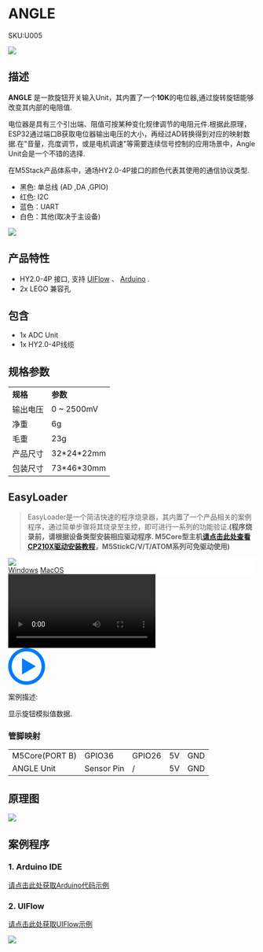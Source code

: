 # ANGLE

<el-tag effect="plain">SKU:U005</el-tag>

<div class="product_pic"><img src="assets/img/product_pics/unit/angle/unit_angle_01.webp"></div>

## 描述

**ANGLE** 是一款旋钮开关输入Unit，其内置了一个**10K**的电位器,通过旋转旋钮能够改变其内部的电阻值.

电位器是具有三个引出端、阻值可按某种变化规律调节的电阻元件.根据此原理，ESP32通过端口B获取电位器输出电压的大小，再经过AD转换得到对应的映射数据.在"音量，亮度调节，或是电机调速"等需要连续信号控制的应用场景中，Angle Unit会是一个不错的选择.

在M5Stack产品体系中，通场HY2.0-4P接口的颜色代表其使用的通信协议类型.
- 黑色: 单总线 (AD ,DA ,GPIO)
- 红色: I2C
- 蓝色：UART
- 白色：其他(取决于主设备)

<img src="assets/img/product_pics/unit/angle/unit_angle_03.webp">

## 产品特性

- HY2.0-4P 接口, 支持 [UIFlow](http://flow.m5stack.com) 、 [Arduino](http://www.arduino.cc) .
- 2x LEGO 兼容孔

## 包含

- 1x ADC Unit
- 1x HY2.0-4P线缆

## 规格参数

<table>
   <tr style="font-weight:bold">
      <td>规格</td>
      <td>参数</td>
   </tr>
   <tr>
      <td>输出电压</td>
      <td>0 ~ 2500mV</td>
   </tr>
   <tr>
      <td>净重</td>
      <td>6g</td>
   </tr>
      <tr>
      <td>毛重</td>
      <td>23g</td>
   </tr>
   <tr>
      <td>产品尺寸</td>
      <td>32*24*22mm</td>
   </tr>
   <tr>
      <td>包装尺寸</td>
      <td>73*46*30mm</td>
   </tr>
</table>


## EasyLoader

>EasyLoader是一个简洁快速的程序烧录器，其内置了一个产品相关的案例程序，通过简单步骤将其烧录至主控，即可进行一系列的功能验证.**(程序烧录前，请根据设备类型安装相应驱动程序. M5Core型主机[请点击此处查看CP210X驱动安装教程](zh_CN/arduino/arduino_development?id=安装串口驱动)，M5StickC/V/T/ATOM系列可免驱动使用)**

<div class="easyloader-box">
    <div style="background-color:white;">
        <div><img src="https://m5stack.oss-cn-shenzhen.aliyuncs.com/image/easyloader_intro.webp"></div>
        <div class="easyloader-btn">
            <a href="https://m5stack.oss-cn-shenzhen.aliyuncs.com/EasyLoader/Windows/UNIT/For%20M5Core/EasyLoader_Angle_UNIT_With_M5Core.exe">Windows</a>
            <a href="https://m5stack.oss-cn-shenzhen.aliyuncs.com/EasyLoader/MacOS/UNIT/EasyLoader_Angle_UNIT_With_M5Core.dmg">MacOS</a>
            <!-- <a>Linux</a>
            <a>MacOS</a> -->
        </div>
    </div>
    <div>
        <video id="example_video" controls>
            <source src="https://m5stack.oss-cn-shenzhen.aliyuncs.com/video/Product_example_video/Unit/Angle_UNIT.mp4" type="video/mp4">
        </video>
        <div class="easyloader-mask">
        <a>
            <svg id="play-btn" t="1583228776634" class="icon" viewBox="0 0 1024 1024" version="1.1" xmlns="http://www.w3.org/2000/svg" p-id="4152" width="75" height="75"><path d="M512 0C229.216 0 0 229.216 0 512s229.216 512 512 512 512-229.216 512-512S794.784 0 512 0z m0 928C282.24 928 96 741.76 96 512S282.24 96 512 96s416 186.24 416 416-186.24 416-416 416zM384 288l384 224-384 224z" p-id="4153" fill="#007aff"></path></svg></a>
            <p>案例描述:</p>
            <p>显示旋钮模拟值数据.</p>
        </div>
    </div>
</div>

### 管脚映射

<table>
 <tr><td>M5Core(PORT B)</td><td>GPIO36</td><td>GPIO26</td><td>5V</td><td>GND</td></tr>
 <tr><td>ANGLE Unit</td><td>Sensor Pin</td><td>/</td><td>5V</td><td>GND</td></tr>
</table>

## 原理图

<img src="assets/img/product_pics/unit/angle_sch.webp">


## 案例程序

### 1. Arduino IDE

[请点击此处获取Arduino代码示例](https://github.com/m5stack/M5Stack/tree/master/examples/Unit/ANGLE)

### 2. UIFlow

[请点击此处获取UIFlow示例](https://github.com/m5stack/M5-ProductExampleCodes/tree/master/Unit/ANGLE/UIFlow)

<img src="assets/img/product_pics/unit/unit_example/ANGLE/example_unit_angle_03.webp">


<script>

   var purchase_link = 'https://m5stack.com/collections/m5-unit/products/angle-unit';

   anchor_search(purchase_link);
   scrollFunc();

</script>